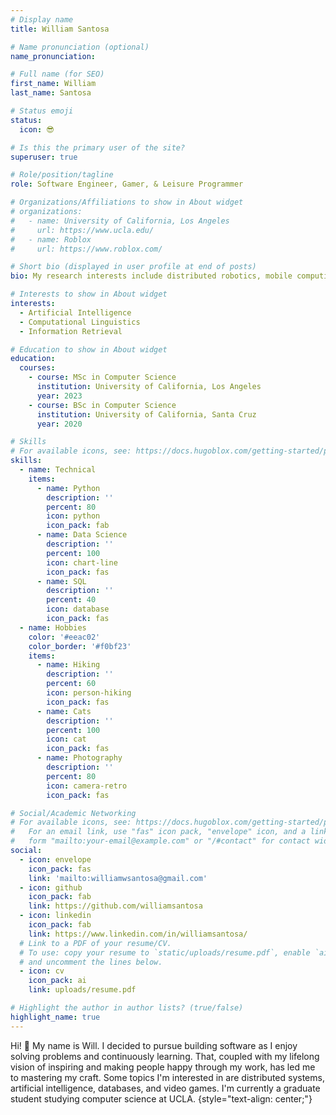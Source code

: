 ```yaml
---
# Display name
title: William Santosa

# Name pronunciation (optional)
name_pronunciation:

# Full name (for SEO)
first_name: William
last_name: Santosa

# Status emoji
status:
  icon: 😎

# Is this the primary user of the site?
superuser: true

# Role/position/tagline
role: Software Engineer, Gamer, & Leisure Programmer

# Organizations/Affiliations to show in About widget
# organizations:
#   - name: University of California, Los Angeles
#     url: https://www.ucla.edu/
#   - name: Roblox
#     url: https://www.roblox.com/

# Short bio (displayed in user profile at end of posts)
bio: My research interests include distributed robotics, mobile computing and programmable matter.

# Interests to show in About widget
interests:
  - Artificial Intelligence
  - Computational Linguistics
  - Information Retrieval

# Education to show in About widget
education:
  courses:
    - course: MSc in Computer Science
      institution: University of California, Los Angeles
      year: 2023
    - course: BSc in Computer Science
      institution: University of California, Santa Cruz
      year: 2020

# Skills
# For available icons, see: https://docs.hugoblox.com/getting-started/page-builder/#icons
skills:
  - name: Technical
    items:
      - name: Python
        description: ''
        percent: 80
        icon: python
        icon_pack: fab
      - name: Data Science
        description: ''
        percent: 100
        icon: chart-line
        icon_pack: fas
      - name: SQL
        description: ''
        percent: 40
        icon: database
        icon_pack: fas
  - name: Hobbies
    color: '#eeac02'
    color_border: '#f0bf23'
    items:
      - name: Hiking
        description: ''
        percent: 60
        icon: person-hiking
        icon_pack: fas
      - name: Cats
        description: ''
        percent: 100
        icon: cat
        icon_pack: fas
      - name: Photography
        description: ''
        percent: 80
        icon: camera-retro
        icon_pack: fas

# Social/Academic Networking
# For available icons, see: https://docs.hugoblox.com/getting-started/page-builder/#icons
#   For an email link, use "fas" icon pack, "envelope" icon, and a link in the
#   form "mailto:your-email@example.com" or "/#contact" for contact widget.
social:
  - icon: envelope
    icon_pack: fas
    link: 'mailto:williamwsantosa@gmail.com'
  - icon: github
    icon_pack: fab
    link: https://github.com/williamsantosa
  - icon: linkedin
    icon_pack: fab
    link: https://www.linkedin.com/in/williamsantosa/
  # Link to a PDF of your resume/CV.
  # To use: copy your resume to `static/uploads/resume.pdf`, enable `ai` icons in `params.yaml`,
  # and uncomment the lines below.
  - icon: cv
    icon_pack: ai
    link: uploads/resume.pdf

# Highlight the author in author lists? (true/false)
highlight_name: true
---
```


Hi! 👋 My name is Will.
I decided to pursue building software as I enjoy solving problems and continuously learning.
That, coupled with my lifelong vision of inspiring and making people happy through my work, has led me to mastering my craft.
Some topics I'm interested in are distributed systems, artificial intelligence, databases, and video games.
I'm currently a graduate student studying computer science at UCLA.
{style="text-align: center;"}
